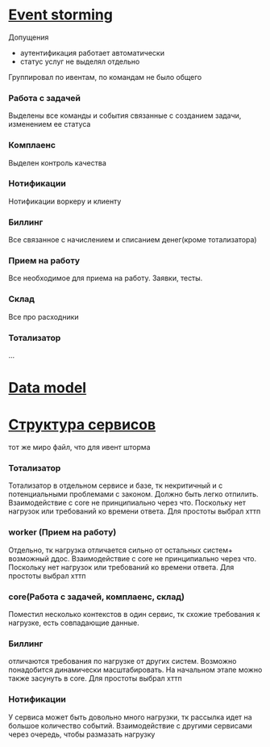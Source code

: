 # [Event storming](https://miro.com/app/board/uXjVK4iL9Yo=/?share_link_id=297028262401)
Допущения
- аутентификация работает автоматически
- статус услуг не выделял отдельно

Группировал по ивентам,  по командам не было общего
### Работа с задачей
Выделены все команды и события связанные с созданием задачи, изменением ее статуса

### Комплаенс
Выделен контроль качества

### Нотификации
Нотификации воркеру и клиенту

### Биллинг
Все связанное с начислением и списанием денег(кроме тотализатора)

### Прием на работу
Все необходимое для приема на работу. Заявки, тесты. 

### Склад
Все про расходники 

### Тотализатор
... 

# [Data model](https://lucid.app/lucidchart/b013792a-5642-451b-8e51-4de55c3a585a/edit?viewport_loc=5593%2C-1358%2C6067%2C3117%2C0_0&invitationId=inv_dbf84982-1971-4370-a316-55df346f292d)

# [Структура сервисов](https://miro.com/app/board/uXjVK4iL9Yo=/) 
тот же миро файл, что для ивент шторма

### Тотализатор 
Тотализатор в отдельном сервисе и базе, тк некритичный и с потенциальными проблемами с законом. Должно быть легко отпилить. Взаимодействие с core не принципиально через что. Поскольку нет нагрузок или требований ко времени ответа. Для простоты выбрал хттп 

### worker (Прием на работу)
Отдельно, тк нагрузка отличается сильно от остальных систем+ возможный ддос. Взаимодействие с core не принципиально через что. Поскольку нет нагрузок или требований ко времени ответа. Для простоты выбрал хттп

### core(Работа с задачей, комплаенс, склад)
Поместил несколько контекстов в один сервис, тк схожие требования к нагрузке, есть совпадающие данные. 

### Биллинг 
отличаются требования по нагрузке от других систем. Возможно понадобится динамически масштабировать. На начальном этапе можно также засунуть в core. Для простоты выбрал хттп

### Нотификации
У сервиса может быть довольно много нагрузки, тк рассылка идет на большое количество событий. Взаимодействие с другими сервисами через очередь, чтобы размазать нагрузку 
